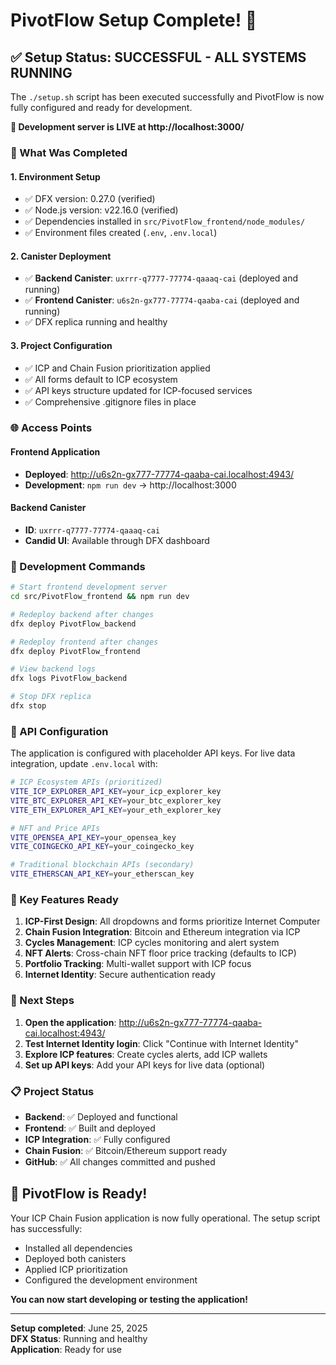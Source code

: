 # PivotFlow Setup Complete! 🚀

## ✅ Setup Status: SUCCESSFUL - ALL SYSTEMS RUNNING

The `./setup.sh` script has been executed successfully and PivotFlow is now fully configured and ready for development.

**🎉 Development server is LIVE at http://localhost:3000/**

### 🎯 What Was Completed

#### 1. **Environment Setup**
- ✅ DFX version: 0.27.0 (verified)
- ✅ Node.js version: v22.16.0 (verified)
- ✅ Dependencies installed in `src/PivotFlow_frontend/node_modules/`
- ✅ Environment files created (`.env`, `.env.local`)

#### 2. **Canister Deployment**
- ✅ **Backend Canister**: `uxrrr-q7777-77774-qaaaq-cai` (deployed and running)
- ✅ **Frontend Canister**: `u6s2n-gx777-77774-qaaba-cai` (deployed and running)
- ✅ DFX replica running and healthy

#### 3. **Project Configuration**
- ✅ ICP and Chain Fusion prioritization applied
- ✅ All forms default to ICP ecosystem
- ✅ API keys structure updated for ICP-focused services
- ✅ Comprehensive .gitignore files in place

### 🌐 Access Points

#### **Frontend Application**
- **Deployed**: http://u6s2n-gx777-77774-qaaba-cai.localhost:4943/
- **Development**: `npm run dev` → http://localhost:3000

#### **Backend Canister**
- **ID**: `uxrrr-q7777-77774-qaaaq-cai`
- **Candid UI**: Available through DFX dashboard

### 🔧 Development Commands

```bash
# Start frontend development server
cd src/PivotFlow_frontend && npm run dev

# Redeploy backend after changes
dfx deploy PivotFlow_backend

# Redeploy frontend after changes
dfx deploy PivotFlow_frontend

# View backend logs
dfx logs PivotFlow_backend

# Stop DFX replica
dfx stop
```

### 🔑 API Configuration

The application is configured with placeholder API keys. For live data integration, update `.env.local` with:

```bash
# ICP Ecosystem APIs (prioritized)
VITE_ICP_EXPLORER_API_KEY=your_icp_explorer_key
VITE_BTC_EXPLORER_API_KEY=your_btc_explorer_key
VITE_ETH_EXPLORER_API_KEY=your_eth_explorer_key

# NFT and Price APIs
VITE_OPENSEA_API_KEY=your_opensea_key
VITE_COINGECKO_API_KEY=your_coingecko_key

# Traditional blockchain APIs (secondary)
VITE_ETHERSCAN_API_KEY=your_etherscan_key
```

### 🎊 Key Features Ready

1. **ICP-First Design**: All dropdowns and forms prioritize Internet Computer
2. **Chain Fusion Integration**: Bitcoin and Ethereum integration via ICP
3. **Cycles Management**: ICP cycles monitoring and alert system
4. **NFT Alerts**: Cross-chain NFT floor price tracking (defaults to ICP)
5. **Portfolio Tracking**: Multi-wallet support with ICP focus
6. **Internet Identity**: Secure authentication ready

### 🚀 Next Steps

1. **Open the application**: http://u6s2n-gx777-77774-qaaba-cai.localhost:4943/
2. **Test Internet Identity login**: Click "Continue with Internet Identity"
3. **Explore ICP features**: Create cycles alerts, add ICP wallets
4. **Set up API keys**: Add your API keys for live data (optional)

### 📋 Project Status

- **Backend**: ✅ Deployed and functional
- **Frontend**: ✅ Built and deployed
- **ICP Integration**: ✅ Fully configured
- **Chain Fusion**: ✅ Bitcoin/Ethereum support ready
- **GitHub**: ✅ All changes committed and pushed

## 🎉 PivotFlow is Ready!

Your ICP Chain Fusion application is now fully operational. The setup script has successfully:
- Installed all dependencies
- Deployed both canisters
- Applied ICP prioritization
- Configured the development environment

**You can now start developing or testing the application!**

---

**Setup completed**: June 25, 2025  
**DFX Status**: Running and healthy  
**Application**: Ready for use
